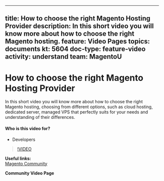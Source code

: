 
---
title: How to choose the right Magento Hosting Provider
description: In this short video you will know more about how to choose the right Magento hosting. 
feature: Video Pages
topics: documents
kt: 5604
doc-type: feature-video
activity: understand
team: MagentoU
---
# How to choose the right Magento Hosting Provider

In this short video you will know more about how to choose the right Magento hosting, choosing from different options, such as cloud hosting, dedicated server, managed VPS that perfectly suits for your needs and understanding of their differences.

#### Who is this video for?
* Developers

>[!VIDEO](https://video.tv.adobe.com/v/35771)

**Useful links:**
<br/>
[Magento Community](https://community.magento.com/)

**Community Video Page**